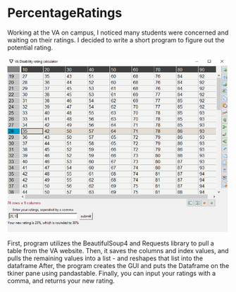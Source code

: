 # PercentageRatings
Working at the VA on campus, I noticed many students were concerned and waiting on their ratings. I decided to write a short program to figure out the potential rating.

<img src="images/GUI.png" width=500 />

First, program utilizes the BeautifulSoup4 and Requests library to pull a table from the VA website.
Then, it saves the columns and index values, and pulls the remaining values into a list - and reshapes that list into the dataframe
After, the program creates the GUI and puts the Dataframe on the tkiner pane using pandastable.
Finally, you can input your ratings with a comma, and returns your new rating.
